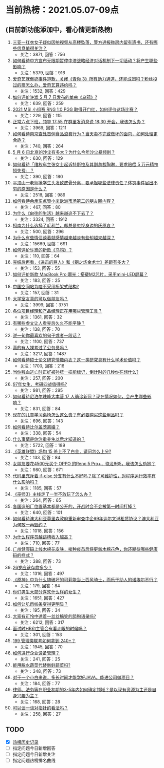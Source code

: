 # 当前热榜：2021.05.07-09点
## (目前新功能添加中，看心情更新热榜)
1. [三亚一红衣女子疑似因拍视频从高楼坠落，警方通报称房内留有遗书，还有哪些信息值得关注？](https://www.zhihu.com/question/458070461)
    * 关注：3871, 回答：756
2. [如何看待中方宣布无限期暂停中澳战略经济对话机制下一切活动？将产生哪些影响？](https://www.zhihu.com/question/458017814)
    * 关注：5379, 回答：916
3. [爱奇艺就倒奶事件道歉，关闭《青你 3》所有助力通道，还能成团吗？粉丝投过的票怎么办，爱奇艺算违约吗？](https://www.zhihu.com/question/458134685)
    * 关注：1532, 回答：429
4. [如何评价许嵩 5 月 7 日发布的单曲《乌鸦》?](https://www.zhihu.com/question/458033842)
    * 关注：639, 回答：259
5. [2021 MSI 小组赛 RNG 1:0 PGG 取得开门红，如何评价这场比赛？](https://www.zhihu.com/question/458124015)
    * 关注：229, 回答：115
6. [正常六点下班，领导 17:55 在群里发消息说 18:30 开会，我该怎么办？](https://www.zhihu.com/question/441394605)
    * 关注：3969, 回答：1211
7. [如何看待南京查处首例食品浪费行为？当天卖不完或做坏的面包，如何处理更合适？](https://www.zhihu.com/question/457974834)
    * 关注：740, 回答：264
8. [5 月 6 日北京的沙尘有多大？为什么今年沙尘暴频刮？](https://www.zhihu.com/question/458041483)
    * 关注：630, 回答：129
9. [如何看待「维权车主张女士起诉特斯拉及其副总裁陶琳，要求赔偿 5 万元精神损失费」？](https://www.zhihu.com/question/458105347)
    * 关注：390, 回答：180
10. [平顶山一老师揪学生头发致皮骨分离，要承担哪些法律责任？体罚事件层出不穷的原因是什么？](https://www.zhihu.com/question/458043387)
    * 关注：2518, 回答：989
11. [如何看待余承东点赞小米欧洲市场第二的朋友圈内容？](https://www.zhihu.com/question/458030150)
    * 关注：467, 回答：80
12. [为什么《向往的生活》越来越追不下去了？](https://www.zhihu.com/question/398276926)
    * 关注：3324, 回答：1912
13. [柯南为什么选择了毛利兰，却总是忽视身边的灰原哀？](https://www.zhihu.com/question/53067413)
    * 关注：500, 回答：296
14. [为什么有些情侣谈着就感情越来越淡有些却越来越深？](https://www.zhihu.com/question/27713207)
    * 关注：15669, 回答：691
15. [如何评价许嵩的新歌《乌鸦》？](https://www.zhihu.com/question/458134702)
    * 关注：110, 回答：64
16. [完结后再看，《进击的巨人》和《钢之炼金术士》差距有多大？](https://www.zhihu.com/question/457859510)
    * 关注：153, 回答：55
17. [如何评价新款 MacBook Pro 曝光：搭载M2芯片，采用mini-LED屏幕？](https://www.zhihu.com/question/457911220)
    * 关注：183, 回答：25
18. [中国空间站为啥不采用桁架式结构?](https://www.zhihu.com/question/303552519)
    * 关注：157, 回答：31
19. [大学室友真的可以做朋友吗？](https://www.zhihu.com/question/448307397)
    * 关注：3999, 回答：3751
20. [各位项目经理和产品经理正在用哪些管理工具？](https://www.zhihu.com/question/20220285)
    * 关注：1361, 回答：32
21. [有哪些虐文让人看完后久久不能平静？](https://www.zhihu.com/question/432725614)
    * 关注：138, 回答：70
22. [说一句你最喜欢的句子或者一段话？](https://www.zhihu.com/question/448618978)
    * 关注：1100, 回答：737
23. [真的有人裸考过了公务员吗？](https://www.zhihu.com/question/276113114)
    * 关注：3217, 回答：1487
24. [如何看待硕士论文研究情趣内衣？这一类研究具有什么学术价值吗？](https://www.zhihu.com/question/457147408)
    * 关注：1700, 回答：216
25. [当你残血逃亡时正好被孙膑一技能标记，倒计时的几秒你在想什么?](https://www.zhihu.com/question/457388857)
    * 关注：257, 回答：200
26. [97年女生，考研四战值得吗?](https://www.zhihu.com/question/451524041)
    * 关注：981, 回答：295
27. [如何看待尼泊尔珠峰大本营 17 人确诊新冠？现在情况如何，会产生哪些影响？](https://www.zhihu.com/question/458025451)
    * 关注：831, 回答：84
28. [现在的儿童学习桌椅怎么这么贵？有必要购买这些用品吗？](https://www.zhihu.com/question/41871182)
    * 关注：696, 回答：143
29. [如何看待比尔盖茨离婚？](https://www.zhihu.com/question/457735506)
    * 关注：338, 回答：54
30. [什么事情是你注重养生以后才知道的？](https://www.zhihu.com/question/451372641)
    * 关注：5722, 回答：189
31. [《英雄联盟》场均 15 杀上不了白金，请问怎么上分?](https://www.zhihu.com/question/457810299)
    * 关注：133, 回答：84
32. [女朋友要花4500元买个 OPPO 的Reno 5 Pro+，骁龙865，我该怎么劝她？](https://www.zhihu.com/question/455818485)
    * 关注：980, 回答：671
33. [代码里充斥着 if-else 分支有什么不好吗？除了可维护性，对程序运行效率有什么影响吗？](https://www.zhihu.com/question/441518636)
    * 关注：1185, 回答：57
34. [《巫师3》主线走了一半不敢玩了怎么办？](https://www.zhihu.com/question/429592567)
    * 关注：264, 回答：65
35. [各国造船厂位置基本都是公开的，开战时会不会被第一时间打掉？](https://www.zhihu.com/question/457603191)
    * 关注：640, 回答：101
36. [如何看待澳大利亚莫里森政府重新审查中企99年达尔文港租赁协议？澳大利亚为何敢一再毁约？](https://www.zhihu.com/question/457757110)
    * 关注：1018, 回答：156
37. [为什么程序员越跳槽收入越高？](https://www.zhihu.com/question/455248912)
    * 关注：710, 回答：77
38. [广州健康码上线木棉花皮肤，接种疫苗后将更新木棉花色，你还期待哪些健康码的样式？](https://www.zhihu.com/question/458038270)
    * 关注：388, 回答：73
39. [26岁应该存款多少？](https://www.zhihu.com/question/374909843)
    * 关注：1316, 回答：497
40. [《原神》中为什么搞破坏的可莉能当上西风骑士，而乐于助人的诺埃尔不行？](https://www.zhihu.com/question/451288588)
    * 关注：179, 回答：84
41. [你们男生大部分喜欢什么样的女生？](https://www.zhihu.com/question/440011949)
    * 关注：1651, 回答：427
42. [如何让肌肉线条变得更明显？](https://www.zhihu.com/question/457071972)
    * 关注：195, 回答：34
43. [大家有可怜中透着一丝丝搞笑的舔狗语录吗?](https://www.zhihu.com/question/410762692)
    * 关注：6212, 回答：317
44. [面试时HR和主管会有看走眼的时候吗？](https://www.zhihu.com/question/452324429)
    * 关注：301, 回答：153
45. [199 管理类联考如何拿到 240+？](https://www.zhihu.com/question/61541247)
    * 关注：1945, 回答：70
46. [如何进行企业设备管理？](https://www.zhihu.com/question/36012773)
    * 关注：241, 回答：25
47. [能用脱水蔬菜代替新鲜蔬菜吗?](https://www.zhihu.com/question/423534763)
    * 关注：348, 回答：73
48. [对于一个小白来说，多长时间才能学好JAVA，能进公司做项目？](https://www.zhihu.com/question/447434199)
    * 关注：184, 回答：77
49. [律师、法务等在职业初期的3-5年内如何确定领域？是以现有资源为主还是自身兴趣为主？](https://www.zhihu.com/question/453721235)
    * 关注：168, 回答：28
50. [可以谈一谈对指针的看法吗？](https://www.zhihu.com/question/446081991)
    * 关注：258, 回答：27
## TODO
* [x] [热榜历史记录](hot_history/AllHot.md)
* [ ] 指定问题今日新增回答
* [ ] 指定问题今日新增关注
* [ ] 指定问题热榜排名曲线
